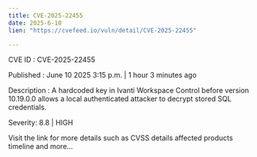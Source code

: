 ```yaml
---
title: CVE-2025-22455
date: 2025-6-10
lien: "https://cvefeed.io/vuln/detail/CVE-2025-22455"

---
```


CVE ID : CVE-2025-22455

Published :  June 10
2025
3:15 p.m. | 1 hour
3 minutes ago

Description : A hardcoded key in Ivanti Workspace Control before version 10.19.0.0 allows a local authenticated attacker to decrypt stored SQL credentials.

Severity: 8.8 | HIGH

Visit the link for more details
such as CVSS details
affected products
timeline
and more...

